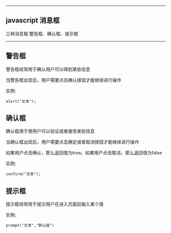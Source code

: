 
---

## javascript 消息框

三种消息框:警告框、确认框、提示框

---

## 警告框

警告框经常用于确认用户可以得到某些信息

当警告框出现后，用户需要点击确认按钮才能继续进行操作

实例:

```
alert("文本");
```

## 确认框

确认框用于使用户可以验证或者接受某些信息

当确认框出现后，用户需要点击确定或者取消按钮才能继续进行操作

如果用户点击确认，那么返回值为true。如果用户点击取消，那么返回值为false

实例:

```
confirm("文本");
```

## 提示框

提示框经常用于提示用户在进入页面前输入某个值

实例:

```
prompt("文本","默认值")
```



